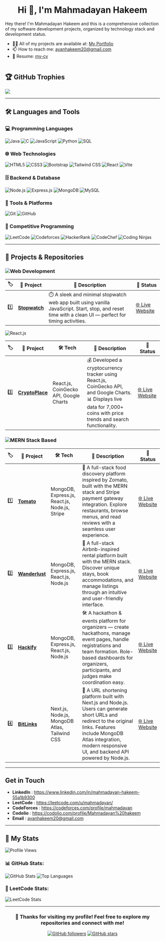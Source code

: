 <h1 align="center">Hi 👋, I'm  Mahmadayan Hakeem</h1>

<table>
  <tr>
      <p>
        Hey there! I'm Mahmadayan Hakeem and this is a comprehensive collection of my software development projects, organized by technology stack and development status.
      </p>
      <ul>
        <li>👨‍💻 All of my projects are available at: <a href="https://www.gradai.in/portfolio/ayanhakeem20">My Portfolio</a></li>
        <li>📫 How to reach me: <a href="mailto:[YourEmail@example.com]">ayanhakeem20@gmail.com</a></li>
        <li>📄 Resume: <a href="https://drive.google.com/file/d/13syYGG2d_HQSN6LFWFtAb_mr4KMUmWsU/view?usp=sharing">my-cv</a></li>
      </ul>
  </tr>
</table>

## 🏆 GitHub Trophies

![](https://github-profile-trophy.vercel.app/?username=ayanhakeem&theme=radical&no-frame=false&no-bg=true&margin-w=4)

---

## 🛠️ Languages and Tools

### 💻 Programming Languages
![Java](https://img.shields.io/badge/Java-007396?style=for-the-badge&logo=java&logoColor=white)
![C](https://img.shields.io/badge/C-A8B9CC?style=for-the-badge&logo=c&logoColor=white)
![JavaScript](https://img.shields.io/badge/JavaScript-F7DF1E?style=for-the-badge&logo=javascript&logoColor=black)
![Python](https://img.shields.io/badge/Python-3776AB?style=for-the-badge&logo=python&logoColor=white)
![SQL](https://img.shields.io/badge/SQL-4479A1?style=for-the-badge&logo=mysql&logoColor=white)



### 🌐 Web Technologies
![HTML5](https://img.shields.io/badge/HTML5-E34F26?style=for-the-badge&logo=html5&logoColor=white)
![CSS3](https://img.shields.io/badge/CSS3-1572B6?style=for-the-badge&logo=css3&logoColor=white)
![Bootstrap](https://img.shields.io/badge/Bootstrap-563D7C?style=for-the-badge&logo=bootstrap&logoColor=white)
![Tailwind CSS](https://img.shields.io/badge/Tailwind_CSS-06B6D4?style=for-the-badge&logo=tailwindcss&logoColor=white)
![React](https://img.shields.io/badge/React-20232A?style=for-the-badge&logo=react&logoColor=61DAFB)
![Vite](https://img.shields.io/badge/Vite-646CFF?style=for-the-badge&logo=vite&logoColor=white)

### 🗄️ Backend & Database
![Node.js](https://img.shields.io/badge/Node.js-339933?style=for-the-badge&logo=nodedotjs&logoColor=white)
![Express.js](https://img.shields.io/badge/Express.js-404D59?style=for-the-badge&logo=express&logoColor=white)
![MongoDB](https://img.shields.io/badge/MongoDB-47A248?style=for-the-badge&logo=mongodb&logoColor=white)
![MySQL](https://img.shields.io/badge/MySQL-4479A1?style=flat&logo=mysql&logoColor=white)




### 🔧 Tools & Platforms
![Git](https://img.shields.io/badge/Git-F05032?style=for-the-badge&logo=git&logoColor=white)
![GitHub](https://img.shields.io/badge/GitHub-181717?style=for-the-badge&logo=github&logoColor=white)


### 💪 Competitive Programming
![LeetCode](https://img.shields.io/badge/LeetCode-FFA116?style=for-the-badge&logo=leetcode&logoColor=white)
![Codeforces](https://img.shields.io/badge/Codeforces-1F8ACB?style=for-the-badge&logo=codeforces&logoColor=white)
![HackerRank](https://img.shields.io/badge/HackerRank-2EC866?style=for-the-badge&logo=HackerRank&logoColor=white)
![CodeChef](https://img.shields.io/badge/CodeChef-5B4638?style=for-the-badge&logo=CodeChef&logoColor=white)
![Coding Ninjas](https://img.shields.io/badge/Coding%20Ninjas-DD6620?style=for-the-badge&logo=CodingNinjas&logoColor=white)


---

## 🚀 Projects & Repositories

### ![Web Development](https://img.shields.io/badge/Web%20Development-F7DF1E?style=for-the-badge&logo=javascript&logoColor=black)

| 🏷️  | 📂 Project                                                        | 📝 Description                                                                                                                                             | 🔗 Status                                                       |
| --- | ----------------------------------------------------------------- | ---------------------------------------------------------------------------------------------------------------------------------------------------------- | --------------------------------------------------------------- |
| 1️⃣  | [**Stopwatch**](https://github.com/ayanhakeem/stop-watch)        | ⏱️ A sleek and minimal stopwatch web app built using vanilla JavaScript. Start, stop, and reset time with a clean UI — perfect for timing activities.      | [🌐 Live Website](https://stop-watch-y1ig.onrender.com/)        |


![React.js](https://img.shields.io/badge/React.js-61DAFB?style=for-the-badge&logo=react&logoColor=black)

| 🏷️ | 📂 Project                                                                 | 🛠️ Tech                          | 📝 Description                                                                                                                                             | 🔗 Status                                           |
| --- | -------------------------------------------------------------------------- | -------------------------------- | ----------------------------------------------------------------------------------------------------------------------------------------------------------- | -------------------------------------------------- |
| 3️⃣ | [**CryptoPlace**](https://github.com/ayanhakeem/cryptoplace)               | React.js, CoinGecko API, Google Charts | 💰 Developed a cryptocurrency tracker using React.js, CoinGecko API, and Google Charts.<br>📊 Displays live data for 7,000+ coins with price trends and search functionality. | [🌐 Live Website](https://crypto-react-oswg.onrender.com/) |






### ![MERN Stack Based](https://img.shields.io/badge/MERN%20Stack%20Based-3C873A?style=for-the-badge&logo=node.js&logoColor=white)

| 🏷️ | 📂 Project                                                                   | 🛠️ Tech                                                       | 📝 Description                                                                                                                                                                                                                                   | 🔗 Status                                                                    |
| --- | ---------------------------------------------------------------------------- | --------------------------------------------------------------------------- | ------------------------------------------------------------------------------------------------------------------------------------------------------------------------------------------------------------------------------------------------ | ---------------------------------------------------------------------------- |
| 1️⃣ | [**Tomato**](https://github.com/ayanhakeem/food-app)          | MongoDB, Express.js, React.js, Node.js, Stripe                              | 🍕 A full-stack food discovery platform inspired by Zomato, built with the MERN stack and Stripe payment gateway integration. Explore restaurants, browse menus, and read reviews with a seamless user experience.                               | [🌐 Live Website](https://food-del-fronted-ibvk.onrender.com/) |
| 2️⃣ | [**Wanderlust**](https://github.com/ayanhakeem/Airbnb)          | MongoDB, Express.js, React.js, Node.js                                       | 🏡 A full-stack Airbnb-inspired rental platform built with the MERN stack. Discover unique stays, book accommodations, and manage listings through an intuitive and user-friendly interface.                         | [🌐 Live Website](https://wanderlust-1zwz.onrender.com/) |
| 3️⃣ | [**Hackify**](https://github.com/ayanhakeem/Hubify) | MongoDB, Express.js, React.js, Node.js | 🛠️ A hackathon & events platform for organizers — create hackathons, manage event pages, handle registrations and team formation. Role-based dashboards for organizers, participants, and judges make coordination easy. | [🌐 Live Website](https://hubify-2.onrender.com/)|
| 4️⃣ | [**BitLinks**](https://github.com/ayanhakeem/BitLinks) | Next.js, Node.js, MongoDB Atlas, Tailwind CSS | 🔗 A URL shortening platform built with Next.js and Node.js. Users can generate short URLs and redirect to the original links. Features include MongoDB Atlas integration, modern responsive UI, and backend API powered by Node.js. | [🌐 Live Website](https://bitlinks-1.onrender.com/)|


<!-- Replace or fill in your actual projects here like in the original -->

---

## Get in Touch

- **LinkedIn** : https://www.linkedin.com/in/mahmadayan-hakeem-55a1b9300
- **LeetCode** : https://leetcode.com/u/mahmadayan/
- **CodeForces** : https://codeforces.com/profile/mahmadayan
- **Codolio** : https://codolio.com/profile/Mahmadayan%20hakeem
- **Email** : ayanhakeem20@gmail.com

---

## 🌟 My Stats

![Profile Views](https://komarev.com/ghpvc/?username=ayanhakeem&label=Profile%20views&color=0e75b6&style=flat)

### 📊 GitHub Stats:

![GitHub Stats](https://github-readme-stats.vercel.app/api?username=ayanhakeem&show_icons=true&theme=tokyonight&rank_icon=github&hide_border=true)
![Top Languages](https://github-readme-stats.vercel.app/api/top-langs/?username=ayanhakeem&layout=compact&theme=tokyonight&hide_border=true)

### 🚀 LeetCode Stats:
![LeetCode Stats](https://leetcard.jacoblin.cool/mahmadayan?theme=dark&font=Hind%20Vadodara&ext=heatmap)

---

<div align="center">

### 🌟 Thanks for visiting my profile! Feel free to explore my repositories and connect with me!

[![GitHub followers](https://img.shields.io/github/followers/ayanhakeem?style=social)](https://github.com/[YourGitHubUsername])
[![GitHub stars](https://img.shields.io/github/stars/ayanhakeem?style=social)](https://github.com/[YourGitHubUsername])

</div>

